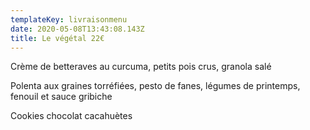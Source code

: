 ```yaml
---
templateKey: livraisonmenu
date: 2020-05-08T13:43:08.143Z
title: Le végétal 22€
---
```

Crème de betteraves au curcuma, petits pois crus, granola salé

Polenta aux graines torréfiées, pesto de fanes, légumes de printemps, fenouil et sauce gribiche 

Cookies chocolat cacahuètes